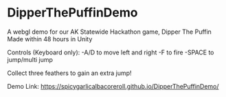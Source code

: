 # DipperThePuffinDemo
A webgl demo for our AK Statewide Hackathon game, Dipper The Puffin
Made within 48 hours in Unity

Controls (Keyboard only):
-A/D    to move left and right
-F      to fire
-SPACE  to jump/multi jump

Collect three feathers to gain an extra jump!

Demo Link:
https://spicygarlicalbacoreroll.github.io/DipperThePuffinDemo/

